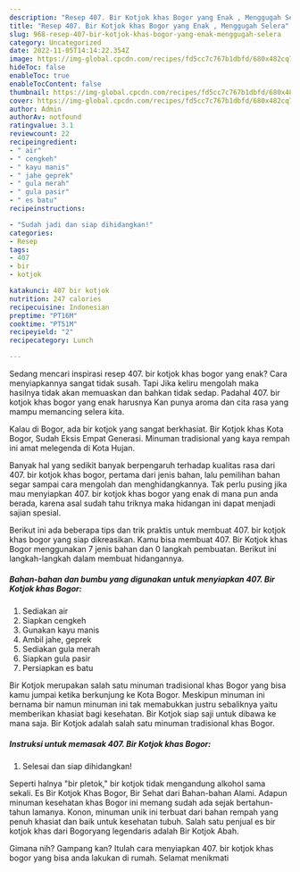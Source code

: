 ```yaml
---
description: "Resep 407. Bir Kotjok khas Bogor yang Enak , Menggugah Selera"
title: "Resep 407. Bir Kotjok khas Bogor yang Enak , Menggugah Selera"
slug: 968-resep-407-bir-kotjok-khas-bogor-yang-enak-menggugah-selera
category: Uncategorized
date: 2022-11-05T14:14:22.354Z
image: https://img-global.cpcdn.com/recipes/fd5cc7c767b1dbfd/680x482cq70/407-bir-kotjok-khas-bogor-foto-resep-utama.jpg
hideToc: false
enableToc: true
enableTocContent: false
thumbnail: https://img-global.cpcdn.com/recipes/fd5cc7c767b1dbfd/680x482cq70/407-bir-kotjok-khas-bogor-foto-resep-utama.jpg
cover: https://img-global.cpcdn.com/recipes/fd5cc7c767b1dbfd/680x482cq70/407-bir-kotjok-khas-bogor-foto-resep-utama.jpg
author: Admin
authorAv: notfound
ratingvalue: 3.1
reviewcount: 22
recipeingredient:
- " air"
- " cengkeh"
- " kayu manis"
- " jahe geprek"
- " gula merah"
- " gula pasir"
- " es batu"
recipeinstructions:

- "Sudah jadi dan siap dihidangkan!"
categories:
- Resep
tags:
- 407
- bir
- kotjok

katakunci: 407 bir kotjok 
nutrition: 247 calories
recipecuisine: Indonesian
preptime: "PT16M"
cooktime: "PT51M"
recipeyield: "2"
recipecategory: Lunch

---
```



Sedang mencari inspirasi resep 407. bir kotjok khas bogor yang enak? Cara menyiapkannya sangat tidak susah. Tapi Jika keliru mengolah maka hasilnya tidak akan memuaskan dan bahkan tidak sedap. Padahal 407. bir kotjok khas bogor yang enak harusnya Kan punya aroma dan cita rasa yang mampu memancing selera kita.


Kalau di Bogor, ada bir kotjok yang sangat berkhasiat. Bir Kotjok khas Kota Bogor, Sudah Eksis Empat Generasi. Minuman tradisional yang kaya rempah ini amat melegenda di Kota Hujan.

Banyak hal yang sedikit banyak berpengaruh terhadap kualitas rasa dari 407. bir kotjok khas bogor, pertama dari jenis bahan, lalu pemilihan bahan segar sampai cara mengolah dan menghidangkannya. Tak perlu pusing jika mau menyiapkan 407. bir kotjok khas bogor yang enak di mana pun anda berada, karena asal sudah tahu triknya maka hidangan ini dapat menjadi sajian spesial.


Berikut ini ada beberapa tips dan trik praktis untuk membuat 407. bir kotjok khas bogor yang siap dikreasikan. Kamu bisa membuat 407. Bir Kotjok khas Bogor menggunakan 7 jenis bahan dan 0 langkah pembuatan. Berikut ini langkah-langkah dalam membuat hidangannya.

<!--inarticleads1-->

##### Bahan-bahan dan bumbu yang digunakan untuk menyiapkan 407. Bir Kotjok khas Bogor:

1. Sediakan  air
1. Siapkan  cengkeh
1. Gunakan  kayu manis
1. Ambil  jahe, geprek
1. Sediakan  gula merah
1. Siapkan  gula pasir
1. Persiapkan  es batu


Bir Kotjok merupakan salah satu minuman tradisional khas Bogor yang bisa kamu jumpai ketika berkunjung ke Kota Bogor. Meskipun minuman ini bernama bir namun minuman ini tak memabukkan justru sebaliknya yaitu memberikan khasiat bagi kesehatan. Bir Kotjok siap saji untuk dibawa ke mana saja. Bir Kotjok adalah salah satu minuman tradisional khas Bogor. 

<!--inarticleads2-->

##### Instruksi untuk memasak 407. Bir Kotjok khas Bogor:


1. Selesai dan siap dihidangkan!

Seperti halnya &#34;bir pletok,&#34; bir kotjok tidak mengandung alkohol sama sekali. Es Bir Kotjok Khas Bogor, Bir Sehat dari Bahan-bahan Alami. Adapun minuman kesehatan khas Bogor ini memang sudah ada sejak bertahun-tahun lamanya. Konon, minuman unik ini terbuat dari bahan rempah yang penuh khasiat dan baik untuk kesehatan tubuh. Salah satu penjual es bir kotjok khas dari Bogoryang legendaris adalah Bir Kotjok Abah. 

Gimana nih? Gampang kan? Itulah cara menyiapkan 407. bir kotjok khas bogor yang bisa anda lakukan di rumah. Selamat menikmati
